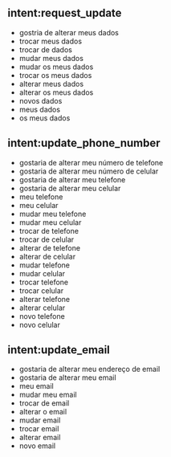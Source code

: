 ## intent:request_update
- gostria de alterar meus dados
- trocar meus dados
- trocar de dados
- mudar meus dados
- mudar os meus dados
- trocar os meus dados
- alterar meus dados
- alterar os meus dados
- novos dados
- meus dados
- os meus dados

## intent:update_phone_number
- gostaria de alterar meu número de telefone
- gostaria de alterar meu número de celular
- gostaria de alterar meu telefone
- gostaria de alterar meu celular
- meu telefone
- meu celular
- mudar meu telefone
- mudar meu celular
- trocar de telefone
- trocar de celular
- alterar de telefone
- alterar de celular
- mudar telefone
- mudar celular
- trocar telefone
- trocar celular
- alterar telefone
- alterar celular
- novo telefone
- novo celular

## intent:update_email
- gostaria de alterar meu endereço de email
- gostaria de alterar meu email
- meu email
- mudar meu email
- trocar de email
- alterar o email
- mudar email
- trocar email
- alterar email
- novo email